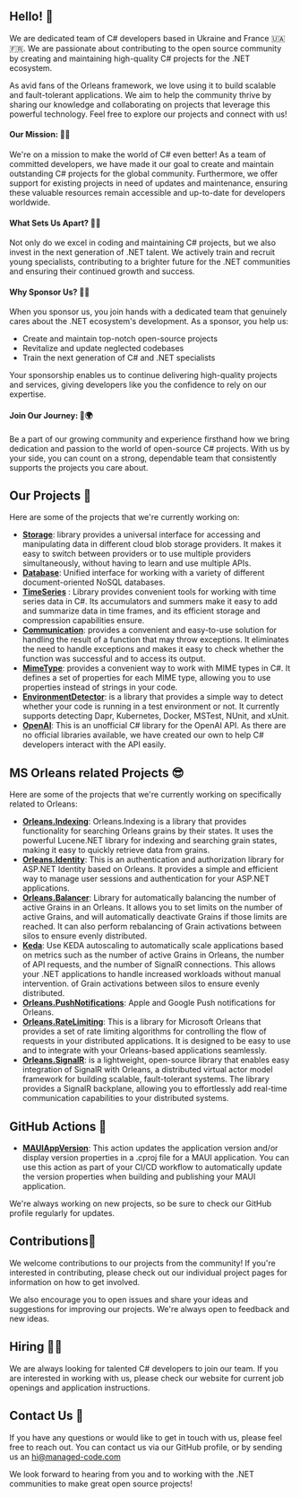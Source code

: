 ## Hello! 👋
We are dedicated team of C# developers based in Ukraine and France 🇺🇦🇫🇷. 
We are passionate about contributing to the open source community by creating and maintaining high-quality C# projects for the .NET ecosystem.

As avid fans of the Orleans framework, we love using it to build scalable and fault-tolerant applications. We aim to help the community thrive by sharing our knowledge and collaborating on projects that leverage this powerful technology. Feel free to explore our projects and connect with us!


#### Our Mission: 🎯🌐
We're on a mission to make the world of C# even better! As a team of committed developers, we have made it our goal to create and maintain outstanding C# projects for the global community. Furthermore, we offer support for existing projects in need of updates and maintenance, ensuring these valuable resources remain accessible and up-to-date for developers worldwide.

#### What Sets Us Apart?  🌟💼
Not only do we excel in coding and maintaining C# projects, but we also invest in the next generation of .NET talent. 
We actively train and recruit young specialists, contributing to a brighter future for the .NET communities and ensuring their continued growth and success.

#### Why Sponsor Us? 🤝💡
When you sponsor us, you join hands with a dedicated team that genuinely cares about the .NET ecosystem's development. As a sponsor, you help us:

- Create and maintain top-notch open-source projects
- Revitalize and update neglected codebases
- Train the next generation of C# and .NET specialists

Your sponsorship enables us to continue delivering high-quality projects and services, giving developers like you the confidence to rely on our expertise.

#### Join Our Journey: 💪🌍
Be a part of our growing community and experience firsthand how we bring dedication and passion to the world of open-source C# projects. With us by your side, you can count on a strong, dependable team that consistently supports the projects you care about.


## Our Projects 👷
Here are some of the projects that we're currently working on:
- [**Storage**](https://github.com/managedcode/Storage): library provides a universal interface for accessing and manipulating data in different cloud blob storage providers. It makes it easy to switch between providers or to use multiple providers simultaneously, without having to learn and use multiple APIs.
- [**Database**](https://github.com/managedcode/Database): Unified interface for working with a variety of different document-oriented NoSQL databases.
- [**TimeSeries**](https://github.com/managedcode/TimeSeries) : Library provides convenient tools for working with time series data in C#. Its accumulators and summers make it easy to add and summarize data in time frames, and its efficient storage and compression capabilities ensure.
- [**Communication**](https://github.com/managedcode/Communication): provides a convenient and easy-to-use solution for handling the result of a function that may throw exceptions. It eliminates the need to handle exceptions and makes it easy to check whether the function was successful and to access its output.
- [**MimeType**](https://github.com/managedcode/MimeTypes): provides a convenient way to work with MIME types in C#. It defines a set of properties for each MIME type, allowing you to use properties instead of strings in your code.
- [**EnvironmentDetector**](https://github.com/managedcode/EnvironmentDetector): is a library that provides a simple way to detect whether your code is running in a test environment or not. It currently supports detecting Dapr, Kubernetes, Docker, MSTest, NUnit, and xUnit.
- [**OpenAI**](https://github.com/managedcode/OpenAI): This is an unofficial C# library for the OpenAI API. As there are no official libraries available, we have created our own to help C# developers interact with the API easily.



## MS Orleans related Projects 😎
Here are some of the projects that we're currently working on specifically related to Orleans:
- [**Orleans.Indexing**](https://github.com/managedcode/Orleans.Indexing): Orleans.Indexing is a library that provides functionality for searching Orleans grains by their states. It uses the powerful Lucene.NET library for indexing and searching grain states, making it easy to quickly retrieve data from grains.
- [**Orleans.Identity**](https://github.com/managedcode/Orleans.Identity): This is an authentication and authorization library for ASP.NET Identity based on Orleans. It provides a simple and efficient way to manage user sessions and authentication for your ASP.NET applications.
- [**Orleans.Balancer**](https://github.com/managedcode/Orleans.Balancer): Library for automatically balancing the number of active Grains in an Orleans. It allows you to set limits on the number of active Grains, and will automatically deactivate Grains if those limits are reached. It can also perform rebalancing of Grain activations between silos to ensure evenly distributed.
- [**Keda**](https://github.com/managedcode/Keda): Use KEDA autoscaling to automatically scale applications based on metrics such as the number of active Grains in Orleans, the number of API requests, and the number of SignalR connections. This allows your .NET applications to handle increased workloads without manual intervention.
of Grain activations between silos to ensure evenly distributed.
- [**Orleans.PushNotifications**](https://github.com/managedcode/Orleans.PushNotifications): Apple and Google Push notifications for Orleans.
- [**Orleans.RateLimiting**](https://github.com/managedcode/Orleans.RateLimiting): This is a library for Microsoft Orleans that provides a set of rate limiting algorithms for controlling the flow of requests in your distributed applications. It is designed to be easy to use and to integrate with your Orleans-based applications seamlessly.
- [**Orleans.SignalR**](https://github.com/managedcode/Orleans.SignalR): is a lightweight, open-source library that enables easy integration of SignalR with Orleans, a distributed virtual actor model framework for building scalable, fault-tolerant systems. The library provides a SignalR backplane, allowing you to effortlessly add real-time communication capabilities to your distributed systems.

## GitHub Actions 🦾
- [**MAUIAppVersion**](https://github.com/marketplace/actions/mauiappversion): This action updates the application version and/or display version properties in a .cproj file for a MAUI application. You can use this action as part of your CI/CD workflow to automatically update the version properties when building and publishing your MAUI application.



We're always working on new projects, so be sure to check our GitHub profile regularly for updates.

## Contributions💪
We welcome contributions to our projects from the community! If you're interested in contributing, please check out our individual project pages for information on how to get involved.

We also encourage you to open issues and share your ideas and suggestions for improving our projects. We're always open to feedback and new ideas.

## Hiring 👩‍💻
We are always looking for talented C# developers to join our team. If you are interested in working with us, please check our website for current job openings and application instructions.

## Contact Us 💬
If you have any questions or would like to get in touch with us, please feel free to reach out. You can contact us via our GitHub profile, or by sending us an hi@managed-code.com

We look forward to hearing from you and to working with the .NET communities to make great open source projects!
